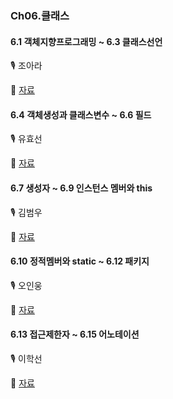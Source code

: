 ### Ch06.클래스

#### 6.1 객체지향프로그래밍 ~ 6.3 클래스선언

🎙  조아라

📝 [자료](https://github.com/ara0114/TIL/blob/40f2e7b1517be7f4e3e24de6816ef7f023c2e470/JAVA/%EA%B0%9D%EC%B2%B4%EC%A7%80%ED%96%A5%ED%94%84%EB%A1%9C%EA%B7%B8%EB%9E%98%EB%B0%8D.md)

#### 6.4 객체생성과 클래스변수 ~ 6.6 필드

🎙  유효선

📝 [자료](https://github.com/yhs0429/JavaStudy/blob/46678cf4ec569dabd41b8f1ae2ad782871ec908c/Study1%20Class.md) 

#### 6.7 생성자 ~ 6.9 인스턴스 멤버와 this

🎙  김범우

📝 [자료](https://github.com/dakdlzhf/JavaGroupStudy/blob/e14c4379744db089512470a98cca63e31cf1300a/%EA%B9%80%EB%B2%94%EC%9A%B0/1%EC%A3%BC%EC%B0%A8.md)

#### 6.10 정적멤버와 static ~ 6.12 패키지

🎙  오인웅

📝 [자료](https://github.com/mn00149/JavaStudy/blob/6da25828e31d271b36786e996f00e2f4f8cea345/study.md) 

#### 6.13 접근제한자 ~ 6.15 어노테이션

🎙  이학선

📝 [자료](https://github.com/gkrtjs406/TIL/blob/78eac469cbad8bfabd396a6d7977f86679fcc3d1/Java/%ED%81%B4%EB%9E%98%EC%8A%A4(%EA%B0%9D%EC%B2%B4%EC%A7%80%ED%96%A5%ED%94%84%EB%A1%9C%EA%B7%B8%EB%9E%98%EB%B0%8D).md) 